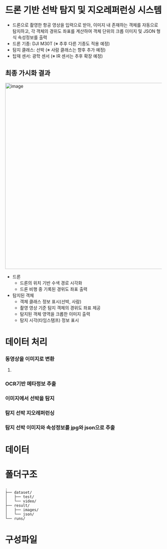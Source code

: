 # 드론 기반 선박 탐지 및 지오레퍼런싱 시스템
- 드론으로 촬영한 항공 영상을 입력으로 받아, 이미지 내 존재하는 객체를 자동으로 탐지하고,
각 객체의 경위도 좌표를 계산하여 객체 단위의 크롭 이미지 및 JSON 형식 속성정보를 출력
- 드론 기종: DJI M30T (※ 추후 다른 기종도 적용 예정)
- 탐지 클래스: 선박 (※ 사람 클래스는 향후 추가 예정)
- 탑재 센서: 광학 센서 (※ IR 센서는 추후 확장 예정)

## 최종 가시화 결과
<img width="1032" height="599" alt="image" src="https://github.com/user-attachments/assets/5f11aea4-cfe1-43ab-b079-0581284dc724" />


- 드론
  - 드론의 위치 기반 수색 경로 시각화
  - 드론 비행 중 기록된 경위도 좌표 출력
- 탐지된 객체
  - 객체 클래스 정보 표시(선박, 사람)
  - 촬영 영상 기준 탐지 객체의 경위도 좌표 제공
  - 탐지된 객체 영역을 크롭한 이미지 출력
  - 탐지 시각(타임스탬프) 정보 표시


# 데이터 처리


### 동영상을 이미지로 변환
1. 

### OCR기반 메타정보 추출

### 이미지에서 선박을 탐지

### 탐지 선박 지오레퍼런싱

### 탐지 선박 이미지와 속성정보를 jpg와 json으로 추출


# 데이터

# 폴더구조
```
.
├── dataset/
│   ├── test/
│   └── video/
├── result/
│   ├── images/
│   └── json/
└── runs/
```

# 구성파일
